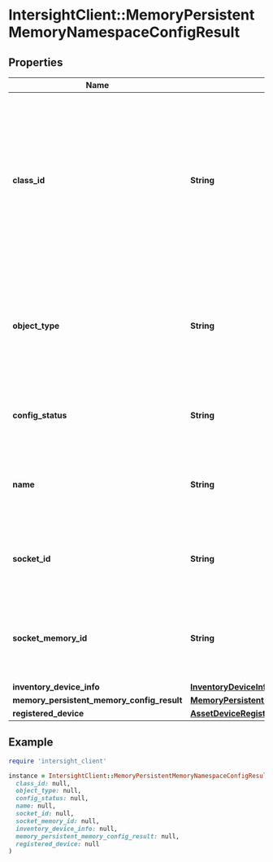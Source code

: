 # IntersightClient::MemoryPersistentMemoryNamespaceConfigResult

## Properties

| Name | Type | Description | Notes |
| ---- | ---- | ----------- | ----- |
| **class_id** | **String** | The fully-qualified name of the instantiated, concrete type. This property is used as a discriminator to identify the type of the payload when marshaling and unmarshaling data. | [default to &#39;memory.PersistentMemoryNamespaceConfigResult&#39;] |
| **object_type** | **String** | The fully-qualified name of the instantiated, concrete type. The value should be the same as the &#39;ClassId&#39; property. | [default to &#39;memory.PersistentMemoryNamespaceConfigResult&#39;] |
| **config_status** | **String** | Status of the Persistent Memory Namespace needed to be configured. | [optional][readonly] |
| **name** | **String** | Name of a Persistent Memory Namespace that needed to be configured. | [optional][readonly] |
| **socket_id** | **String** | Socket ID in which the Persistent Memory Namespace needed to be configured. | [optional][readonly] |
| **socket_memory_id** | **String** | Socket Memory ID in which the Persistent Memory Namespace needed to be configured. | [optional][readonly] |
| **inventory_device_info** | [**InventoryDeviceInfoRelationship**](InventoryDeviceInfoRelationship.md) |  | [optional] |
| **memory_persistent_memory_config_result** | [**MemoryPersistentMemoryConfigResultRelationship**](MemoryPersistentMemoryConfigResultRelationship.md) |  | [optional] |
| **registered_device** | [**AssetDeviceRegistrationRelationship**](AssetDeviceRegistrationRelationship.md) |  | [optional] |

## Example

```ruby
require 'intersight_client'

instance = IntersightClient::MemoryPersistentMemoryNamespaceConfigResult.new(
  class_id: null,
  object_type: null,
  config_status: null,
  name: null,
  socket_id: null,
  socket_memory_id: null,
  inventory_device_info: null,
  memory_persistent_memory_config_result: null,
  registered_device: null
)
```

